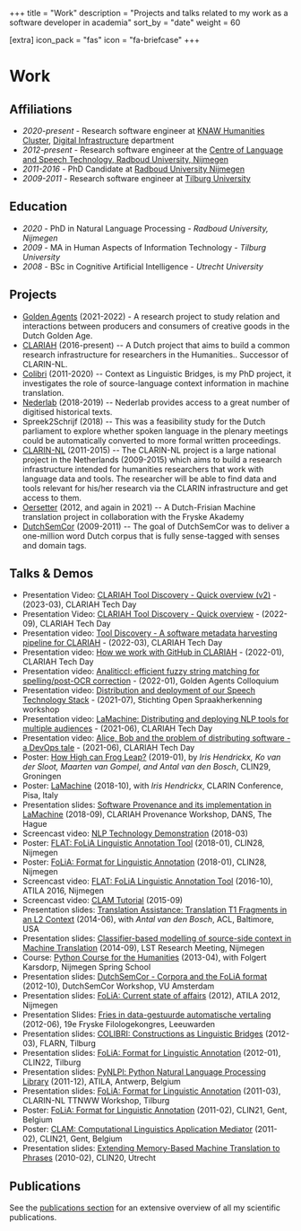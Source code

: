 +++
title = "Work"
description = "Projects and talks related to my work as a software developer in academia"
sort_by = "date"
weight = 60

[extra]
icon_pack = "fas"
icon = "fa-briefcase"
+++

# Work

## Affiliations

* *2020-present* - Research software engineer at [KNAW Humanities Cluster](https://huc.knaw.nl), [Digital Infrastructure](https://di.huc.knaw.nl) department
* *2012-present* - Research software engineer at the [Centre of Language and Speech Technology, Radboud University, Nijmegen](https://www.ru.nl/clst)
* *2011-2016* - PhD Candidate at [Radboud University Nijmegen](https://ru.nl)
* *2009-2011* - Research software engineer at [Tilburg University](https://www.tilburguniversity.edu)

## Education

* *2020* - PhD in Natural Language Processing -  *Radboud University, Nijmegen*
* *2009* - MA in Human Aspects of Information Technology - *Tilburg University*
* *2008* - BSc in Cognitive Artificial Intelligence - *Utrecht University*

## Projects

* [Golden Agents](https://www.goldenagents.org/) (2021-2022) - A research project to study relation and interactions between producers and consumers of creative goods in the Dutch Golden Age.
* [CLARIAH](https://clariah.nl) (2016-present) -- A Dutch project that aims to build a common research infrastructure for researchers in the Humanities.. Successor of CLARIN-NL.
* [Colibri](/posts/colibri) (2011-2020) -- Context as Linguistic Bridges, is my PhD project, it investigates the role of source-language context information in machine translation.
* [Nederlab](https://nederlab.nl) (2018-2019) -- Nederlab provides access to a great number of digitised historical texts.
* Spreek2Schrijf (2018) -- This was a feasibility study for the Dutch parliament to explore whether spoken language in
    the plenary meetings could be automatically converted to more formal written proceedings.
* [CLARIN-NL](https://clarin.nl) (2011-2015) -- The CLARIN-NL project is a large national project in the Netherlands (2009-2015) which aims to build a research infrastructure intended for humanities researchers that work with language data and tools. The researcher will be able to find data and tools relevant for his/her research via the CLARIN infrastructure and get access to them.
* [Oersetter](https://taalweb.frl/oersetter) (2012, and again in 2021) -- A Dutch-Frisian Machine translation project in collaboration with the Fryske Akademy
* [DutchSemCor](http://wordpress.let.vupr.nl/dutchsemcor/) (2009-2011) -- The goal of DutchSemCor was to deliver a one-million word Dutch corpus that is fully sense-tagged with senses and domain
tags.

## Talks & Demos

* Presentation Video: [CLARIAH Tool Discovery - Quick overview (v2)](https://diode.zone/w/2qes8ULkBT4YTpCuAepC2j) - (2023-03), CLARIAH Tech Day
* Presentation Video: [CLARIAH Tool Discovery - Quick overview](https://diode.zone/w/d4ZYPGBbcpCDdy5TxgUPjT) - (2022-09), CLARIAH Tech Day
* Presentation video: [Tool Discovery - A software metadata harvesting pipeline for CLARIAH](https://diode.zone/w/7Urqq1xdqMFDV24CRConXk) - (2022-03), CLARIAH Tech Day
* Presentation video: [How we work with GitHub in CLARIAH](https://diode.zone/w/unFm8gHMN35eTZD4oHVpgX) - (2022-01), CLARIAH Tech Day
* Presentation video: [Analiticcl: efficient fuzzy string matching for spelling/post-OCR correction](https://diode.zone/w/kkrqA4MocGwxyC3s68Zsq7) - (2022-01), Golden Agents Colloquium
* Presentation video: [Distribution and deployment of our Speech Technology Stack](https://diode.zone/w/3SbZ5SrjhmerQrmmMzToRq)  - (2021-07), Stichting Open Spraakherkenning workshop
* Presentation video: [LaMachine: Distributing and deploying NLP tools for multiple audiences](https://diode.zone/w/2Z1vgareYQ9gStw8jLxtFR) - (2021-06), CLARIAH Tech Day
* Presentation video: [Alice, Bob and the problem of distributing software - a DevOps tale](https://diode.zone/w/wLFqdbNoaLCUkvdcd8gnVB) - (2021-06), CLARIAH Tech Day
* Poster: [How High can Frog Leap?](https://proycon.anaproy.nl/pubs/Frog_clin29_v2.pdf) (2019-01), by *Iris Hendrickx, Ko
    van der Sloot, Maarten van Gompel, and Antal van den Bosch*, CLIN29, Groningen
* Poster: [LaMachine](https://anaproy.nl/proycon/pubs/lamachine_poster.png) (2018-10), with *Iris Hendrickx*, CLARIN
    Conference, Pisa, Italy
* Presentation slides: [Software Provenance and its implementation in LaMachine](https://proycon.anaproy.nl/pubs/software_metadata_pres.pdf) (2018-09), CLARIAH Provenance Workshop, DANS, The Hague
* Screencast video: [NLP Technology Demonstration](https://www.youtube.com/watch?v=V90B__eJRS4) (2018-03)
* Poster: [FLAT: FoLiA Linguistic Annotation Tool](https://proycon.anaproy.nl/pubs/flat_poster_a0.pdf) (2018-01), CLIN28, Nijmegen
* Poster: [FoLiA: Format for Linguistic Annotation](https://proycon.anaproy.nl/pubs/folia_poster3_a0.pdf) (2018-01), CLIN28, Nijmegen
* Screencast video: [FLAT: FoLiA Linguistic Annotation Tool](https://www.youtube.com/watch?v=tYF6grtldVQ) (2016-10), ATILA 2016, Nijmegen
* Screencast video: [CLAM Tutorial](https://www.youtube.com/watch?v=GyRvaO6omEo) (2015-09)
* Presentation slides: [Translation Assistance: Translation T1 Fragments in an L2 Context](https://proycon.anaproy.nl/pubs/colibrita-pres-acl.pdf) (2014-06), with *Antal van den Bosch*, ACL, Baltimore, USA
* Presentation slides: [Classifier-based modelling of source-side context in Machine Translation](https://proycon.anaproy.nl/pubs/colibri_pres_201409.pdf) (2014-09), LST Research Meeting, Nijmegen
* Course: [Python Course for the Humanities](http://fbkarsdorp.github.io/python-course/) (2013-04), with Folgert Karsdorp, Nijmegen Spring School
* Presentation slides: [DutchSemCor - Corpora and the FoLiA format](https://proycon.anaproy.nl/pubs/dutchsemcor_pres3.pdf) (2012-10), DutchSemCor Workshop, VU Amsterdam
* Presentation slides: [FoLiA: Current state of affairs](https://proycon.anaproy.nl/pubs/folia_pres_atila12.pdf) (2012), ATILA 2012, Nijmegen
* Presentation Slides: [Fries in data-gestuurde automatische vertaling](https://proycon.anaproy.nl/pubs/fa_pres.pdf)
    (2012-06), 19e Fryske Filologekongres, Leeuwarden
* Presentation slides: [COLIBRI: Constructions as Linguistic Bridges](https://proycon.anaproy.nl/pubs/colibri_flarn.pdf) (2012-03), FLARN, Tilburg
* Presentation slides: [FoLiA: Format for Linguistic Annotation](https://proycon.anaproy.nl/pubs/folia_pres_clin.pdf)
    (2012-01), CLIN22, Tilburg
* Presentation slides: [PyNLPl: Python Natural Language Processing Library](https://proycon.anaproy.nl/pubs/pynlpl_pres2.pdf) (2011-12), ATILA, Antwerp, Belgium
* Presentation slides: [FoLiA: Format for Linguistic Annotation](https://proycon.anaproy.nl/pubs/folia_pres.pdf)
    (2011-03), CLARIN-NL TTNWW Workshop, Tilburg
* Poster: [FoLiA: Format for Linguistic Annotation](https://proycon.anaproy.nl/pubs/folia_poster.svg) (2011-02), CLIN21, Gent,
    Belgium
* Poster: [CLAM: Computational Linguistics Application Mediator](https://proycon.anaproy.nl/pubs/clam_poster.svg) (2011-02), CLIN21, Gent, Belgium
* Presentation slides:  [Extending Memory-Based Machine Translation to Phrases](https://proycon.anaproy.nl/pubs/pbmbmtpres2.pdf) (2010-02), CLIN20, Utrecht

## Publications

See the [publications section](/publications) for an extensive overview of all my scientific publications.
